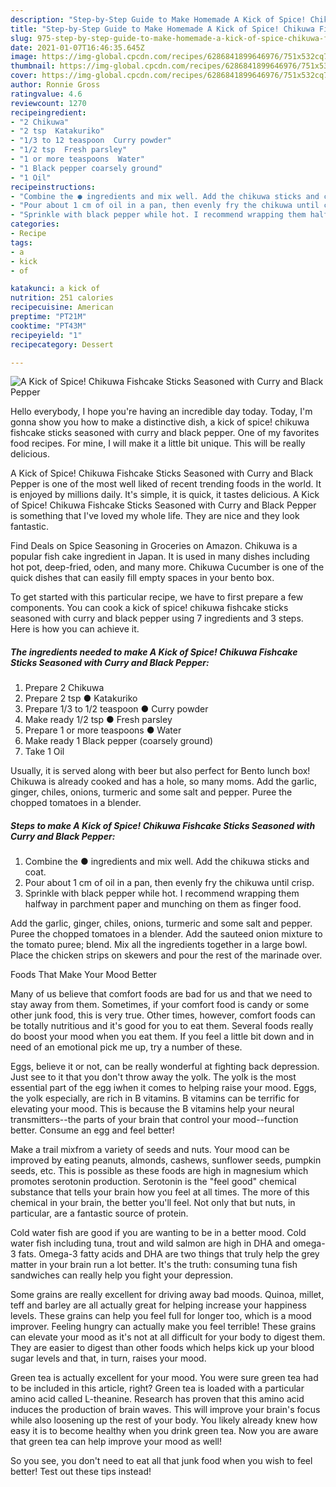 ```yaml
---
description: "Step-by-Step Guide to Make Homemade A Kick of Spice! Chikuwa Fishcake Sticks Seasoned with Curry and Black Pepper"
title: "Step-by-Step Guide to Make Homemade A Kick of Spice! Chikuwa Fishcake Sticks Seasoned with Curry and Black Pepper"
slug: 975-step-by-step-guide-to-make-homemade-a-kick-of-spice-chikuwa-fishcake-sticks-seasoned-with-curry-and-black-pepper
date: 2021-01-07T16:46:35.645Z
image: https://img-global.cpcdn.com/recipes/6286841899646976/751x532cq70/a-kick-of-spice-chikuwa-fishcake-sticks-seasoned-with-curry-and-black-pepper-recipe-main-photo.jpg
thumbnail: https://img-global.cpcdn.com/recipes/6286841899646976/751x532cq70/a-kick-of-spice-chikuwa-fishcake-sticks-seasoned-with-curry-and-black-pepper-recipe-main-photo.jpg
cover: https://img-global.cpcdn.com/recipes/6286841899646976/751x532cq70/a-kick-of-spice-chikuwa-fishcake-sticks-seasoned-with-curry-and-black-pepper-recipe-main-photo.jpg
author: Ronnie Gross
ratingvalue: 4.6
reviewcount: 1270
recipeingredient:
- "2 Chikuwa"
- "2 tsp  Katakuriko"
- "1/3 to 12 teaspoon  Curry powder"
- "1/2 tsp  Fresh parsley"
- "1 or more teaspoons  Water"
- "1 Black pepper coarsely ground"
- "1 Oil"
recipeinstructions:
- "Combine the ● ingredients and mix well. Add the chikuwa sticks and coat."
- "Pour about 1 cm of oil in a pan, then evenly fry the chikuwa until crisp."
- "Sprinkle with black pepper while hot. I recommend wrapping them halfway in parchment paper and munching on them as finger food."
categories:
- Recipe
tags:
- a
- kick
- of

katakunci: a kick of 
nutrition: 251 calories
recipecuisine: American
preptime: "PT21M"
cooktime: "PT43M"
recipeyield: "1"
recipecategory: Dessert

---
```



![A Kick of Spice! Chikuwa Fishcake Sticks Seasoned with Curry and Black Pepper](https://img-global.cpcdn.com/recipes/6286841899646976/751x532cq70/a-kick-of-spice-chikuwa-fishcake-sticks-seasoned-with-curry-and-black-pepper-recipe-main-photo.jpg)

Hello everybody, I hope you're having an incredible day today. Today, I'm gonna show you how to make a distinctive dish, a kick of spice! chikuwa fishcake sticks seasoned with curry and black pepper. One of my favorites food recipes. For mine, I will make it a little bit unique. This will be really delicious.

A Kick of Spice! Chikuwa Fishcake Sticks Seasoned with Curry and Black Pepper is one of the most well liked of recent trending foods in the world. It is enjoyed by millions daily. It's simple, it is quick, it tastes delicious. A Kick of Spice! Chikuwa Fishcake Sticks Seasoned with Curry and Black Pepper is something that I've loved my whole life. They are nice and they look fantastic.

Find Deals on Spice Seasoning in Groceries on Amazon. Chikuwa is a popular fish cake ingredient in Japan. It is used in many dishes including hot pot, deep-fried, oden, and many more. Chikuwa Cucumber is one of the quick dishes that can easily fill empty spaces in your bento box.


To get started with this particular recipe, we have to first prepare a few components. You can cook a kick of spice! chikuwa fishcake sticks seasoned with curry and black pepper using 7 ingredients and 3 steps. Here is how you can achieve it.

<!--inarticleads1-->

##### The ingredients needed to make A Kick of Spice! Chikuwa Fishcake Sticks Seasoned with Curry and Black Pepper:

1. Prepare 2 Chikuwa
1. Prepare 2 tsp ● Katakuriko
1. Prepare 1/3 to 1/2 teaspoon ● Curry powder
1. Make ready 1/2 tsp ● Fresh parsley
1. Prepare 1 or more teaspoons ● Water
1. Make ready 1 Black pepper (coarsely ground)
1. Take 1 Oil


Usually, it is served along with beer but also perfect for Bento lunch box! Chikuwa is already cooked and has a hole, so many moms. Add the garlic, ginger, chiles, onions, turmeric and some salt and pepper. Puree the chopped tomatoes in a blender. 

<!--inarticleads2-->

##### Steps to make A Kick of Spice! Chikuwa Fishcake Sticks Seasoned with Curry and Black Pepper:

1. Combine the ● ingredients and mix well. Add the chikuwa sticks and coat.
1. Pour about 1 cm of oil in a pan, then evenly fry the chikuwa until crisp.
1. Sprinkle with black pepper while hot. I recommend wrapping them halfway in parchment paper and munching on them as finger food.


Add the garlic, ginger, chiles, onions, turmeric and some salt and pepper. Puree the chopped tomatoes in a blender. Add the sauteed onion mixture to the tomato puree; blend. Mix all the ingredients together in a large bowl. Place the chicken strips on skewers and pour the rest of the marinade over. 

Foods That Make Your Mood Better


Many of us believe that comfort foods are bad for us and that we need to stay away from them. Sometimes, if your comfort food is candy or some other junk food, this is very true. Other times, however, comfort foods can be totally nutritious and it's good for you to eat them. Several foods really do boost your mood when you eat them. If you feel a little bit down and in need of an emotional pick me up, try a number of these.

Eggs, believe it or not, can be really wonderful at fighting back depression. Just see to it that you don't throw away the yolk. The yolk is the most essential part of the egg iwhen it comes to helping raise your mood. Eggs, the yolk especially, are rich in B vitamins. B vitamins can be terrific for elevating your mood. This is because the B vitamins help your neural transmitters--the parts of your brain that control your mood--function better. Consume an egg and feel better!

Make a trail mixfrom a variety of seeds and nuts. Your mood can be improved by eating peanuts, almonds, cashews, sunflower seeds, pumpkin seeds, etc. This is possible as these foods are high in magnesium which promotes serotonin production. Serotonin is the "feel good" chemical substance that tells your brain how you feel at all times. The more of this chemical in your brain, the better you'll feel. Not only that but nuts, in particular, are a fantastic source of protein.

Cold water fish are good if you are wanting to be in a better mood. Cold water fish including tuna, trout and wild salmon are high in DHA and omega-3 fats. Omega-3 fatty acids and DHA are two things that truly help the grey matter in your brain run a lot better. It's the truth: consuming tuna fish sandwiches can really help you fight your depression. 

Some grains are really excellent for driving away bad moods. Quinoa, millet, teff and barley are all actually great for helping increase your happiness levels. These grains can help you feel full for longer too, which is a mood improver. Feeling hungry can actually make you feel terrible! These grains can elevate your mood as it's not at all difficult for your body to digest them. They are easier to digest than other foods which helps kick up your blood sugar levels and that, in turn, raises your mood.

Green tea is actually excellent for your mood. You were sure green tea had to be included in this article, right? Green tea is loaded with a particular amino acid called L-theanine. Research has proven that this amino acid induces the production of brain waves. This will improve your brain's focus while also loosening up the rest of your body. You likely already knew how easy it is to become healthy when you drink green tea. Now you are aware that green tea can help improve your mood as well!

So you see, you don't need to eat all that junk food when you wish to feel better! Test out  these tips  instead!

